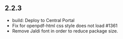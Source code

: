 ## 2.2.3
* build: Deploy to Central Portal
* Fix for openpdf-html css style does not load #1361
* Remove Jaldi font in order to reduce package size.
